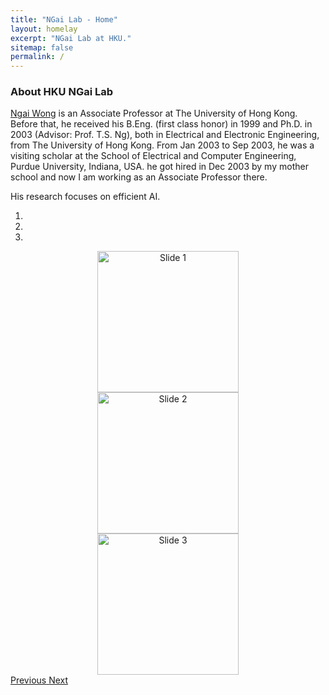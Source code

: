 ```yaml
---
title: "NGai Lab - Home"
layout: homelay
excerpt: "NGai Lab at HKU."
sitemap: false
permalink: /
---
```


### About HKU NGai Lab
[Ngai Wong](https://www.eee.hku.hk/~nwong/) is an Associate Professor at The University of Hong Kong.
Before that, he received his B.Eng. (first class honor) in 1999 and Ph.D. in 2003 (Advisor: Prof. T.S. Ng), both in Electrical and Electronic Engineering, from The University of Hong Kong.
From Jan 2003 to Sep 2003, he was a visiting scholar at the School of Electrical and Computer Engineering, Purdue University, Indiana, USA.
he got hired in Dec 2003 by my mother school and now I am working as an Associate Professor there.

His research focuses on efficient AI.

<div markdown="0" id="carousel" class="carousel slide" data-ride="carousel" data-interval="4000" data-pause="hover" >
  <!-- Menu -->
  <ol class="carousel-indicators">
        <li data-target="#carousel" data-slide-to="0" class="active"></li>
        <li data-target="#carousel" data-slide-to="1"></li>
        <li data-target="#carousel" data-slide-to="2"></li>
  </ol>

  <!-- Items -->
  <div class="carousel-inner" markdown="0">
        <div class="item active" align="center">
            <img src="https://hku-ngai.github.io/images/home_run_images/new_year_gather_2024.jpg" alt="Slide 1"  style="height:226px" />
        </div>
        <div class="item" align="center">
            <img src="https://hku-ngai.github.io/images/home_run_images/new_year_gather_2024_2.jpg" alt="Slide 2"  style="height:226px" />
        </div>
        <div class="item" align="center">
            <img src="https://hku-ngai.github.io/images/home_run_images/teacher_day_2024.jpg" alt="Slide 3" style="height:226px" />
        </div>
  </div>
  <a class="left carousel-control" href="#carousel" role="button" data-slide="prev">
    <span class="glyphicon glyphicon-chevron-left" aria-hidden="true"></span>
    <span class="sr-only">Previous</span>
  </a>
  <a class="right carousel-control" href="#carousel" role="button" data-slide="next">
    <span class="glyphicon glyphicon-chevron-right" aria-hidden="true"></span>
    <span class="sr-only">Next</span>
  </a>
</div>
